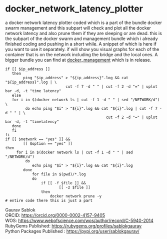 # docker_network_latency_plotter
a docker network latency plotter coded which is a part of the bundle docker swarm management and this subpart will check and plot all the docker network latency and also prune them if they are sleeping or are dead. this is the subpart of the docker swarm and management bundle which i already finished coding and pushing in a short while. A snippet of which is here if you want to use it separately. if will show you visual graphs for each of the container that is on the network including the bridge and the local ones. A bigger bundle you can find at [docker_management](https://github.com/sablokgaurav/docker_swarm_management) which is in release.

```
if [[ $ip_address ]]
   then 
        ping "$ip_address" > "${ip_address}".log && cat "${ip_address}".log | \
                           cut -f 7 -d " " | cut -f 2 -d "=" | uplot bar -d, -t "time latency"
   else 
   for i in $(docker network ls | cut -f 1 -d " " | sed "/NETWORK/d") \
         do echo ping "$i" > "${i}".log && cat "${i}".log | cut -f 7 -d " " | \
                                             cut -f 2 -d "=" | uplot bar -d, -t "timelatency" 
   done
   fi
fi 
if [[ $network == "yes" ]] && 
        [[ $option == "yes" ]]
then 
     for i in $(docker network ls | cut -f 1 -d " " | sed "/NETWORK/d")
         do 
            echo ping "$i" > "${i}".log && cat "${i}".log
        done
            for file in $(pwd)/*.log
            do 
                if [[ -f $file ]] &&
                        [[ -z $file ]]
                then
                    docker network prune -y
# entire code there this is just a part
```
Gaurav Sablok \
ORCID: https://orcid.org/0000-0002-4157-9405 \
WOS: https://www.webofscience.com/wos/author/record/C-5940-2014 \
RubyGems Published: https://rubygems.org/profiles/sablokgaurav \
Python Packages Published : https://pypi.org/user/sablokgaurav/
